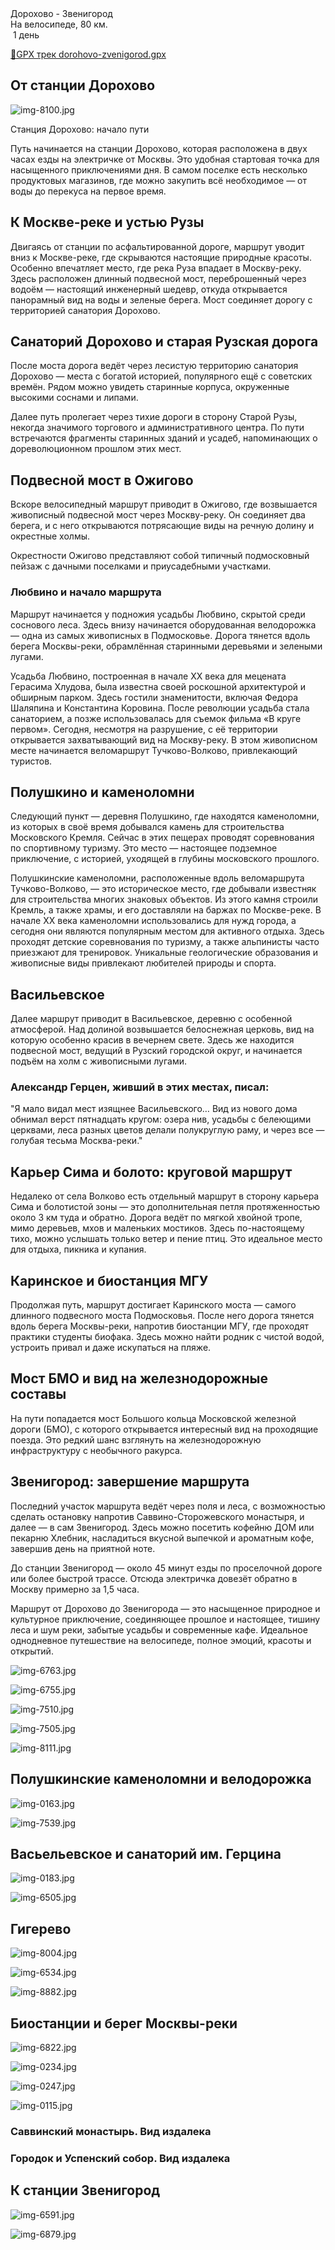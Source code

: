 
<link rel="stylesheet" href="../assets-custom/css/style-markdown.css">
<div class="cover-container" style="background-image: url('vailevskoe-2-1600.jpg');">
	<div class="cover-text">
		<div class="cover-title">
            Дорохово - Звенигород
        </div>
		<div class="cover-description">
			<div class="packages-location">
                <img loading="lazy" src="../assets-custom/icon-bike.png" alt="" class="cover-icon">
                <div class="h4-default regular">На велосипеде, 80 км.</div>
            </div>
            <div>
                <img class="cover-icon" loading="lazy" src="../assets-custom/icon-time.png" alt=""  />
                <span>1 день</span>
            </div>
		</div>
	</div>
</div>

<div id="map"></div>

[📍GPX трек dorohovo-zvenigorod.gpx](dorohovo-zvenigorod.gpx)


## От станции Дорохово

![img-8100.jpg](../0-images/zvenigorod/img-8100.jpg)


Станция Дорохово: начало пути

Путь начинается на станции Дорохово, которая расположена в двух часах езды на электричке от Москвы. Это удобная стартовая точка для насыщенного приключениями дня. В самом поселке есть несколько продуктовых магазинов, где можно закупить всё необходимое — от воды до перекуса на первое время.

## К Москве-реке и устью Рузы

Двигаясь от станции по асфальтированной дороге, маршрут уводит вниз к Москве-реке, где скрываются настоящие природные красоты. Особенно впечатляет место, где река Руза впадает в Москву-реку. Здесь расположен длинный подвесной мост, переброшенный через водоём — настоящий инженерный шедевр, откуда открывается панорамный вид на воды и зеленые берега. Мост соединяет дорогу с территорией санатория Дорохово.

## Санаторий Дорохово и старая Рузская дорога

После моста дорога ведёт через лесистую территорию санатория Дорохово — места с богатой историей, популярного ещё с советских времён. Рядом можно увидеть старинные корпуса, окруженные высокими соснами и липами.

Далее путь пролегает через тихие дороги в сторону Старой Рузы, некогда значимого торгового и административного центра. По пути встречаются фрагменты старинных зданий и усадеб, напоминающих о дореволюционном прошлом этих мест.

## Подвесной мост в Ожигово

Вскоре велосипедный маршрут приводит в Ожигово, где возвышается живописный подвесной мост через Москву-реку. Он соединяет два берега, и с него открываются потрясающие виды на речную долину и окрестные холмы.

Окрестности Ожигово представляют собой типичный подмосковный пейзаж с дачными поселками и приусадебными участками.


### Любвино и начало маршрута

Маршрут начинается у подножия усадьбы Любвино, скрытой среди соснового леса. Здесь внизу начинается оборудованная велодорожка — одна из самых живописных в Подмосковье. Дорога тянется вдоль берега Москвы-реки, обрамлённая старинными деревьями и зелеными лугами.

Усадьба Любвино, построенная в начале XX века для мецената Герасима Хлудова, была известна своей роскошной архитектурой и обширным парком. Здесь гостили знаменитости, включая Федора Шаляпина и Константина Коровина. После революции усадьба стала санаторием, а позже использовалась для съемок фильма «В круге первом». Сегодня, несмотря на разрушение, с её территории открывается захватывающий вид на Москву-реку. В этом живописном месте начинается веломаршрут Тучково-Волково, привлекающий туристов.



## Полушкино и каменоломни

Следующий пункт — деревня Полушкино, где находятся каменоломни, из которых в своё время добывался камень для строительства Московского Кремля. Сейчас в этих пещерах проводят соревнования по спортивному туризму. Это место — настоящее подземное приключение, с историей, уходящей в глубины московского прошлого.

Полушкинские каменоломни, расположенные вдоль веломаршрута Тучково-Волково, — это историческое место, где добывали известняк для строительства многих знаковых объектов. Из этого камня строили Кремль, а также храмы, и его доставляли на баржах по Москве-реке. В начале XX века каменоломни использовались для нужд города, а сегодня они являются популярным местом для активного отдыха. Здесь проходят детские соревнования по туризму, а также альпинисты часто приезжают для тренировок. Уникальные геологические образования и живописные виды привлекают любителей природы и спорта.

## Васильевское

Далее маршрут приводит в Васильевское, деревню с особенной атмосферой. Над долиной возвышается белоснежная церковь, вид на которую особенно красив в вечернем свете. Здесь же находится подвесной мост, ведущий в Рузский городской округ, и начинается подъём на холм с живописными лугами.

### Александр Герцен, живший в этих местах, писал:

"Я мало видал мест изящнее Васильевского… Вид из нового дома обнимал верст пятнадцать кругом: озера нив, усадьбы с белеющими церквами, леса разных цветов делали полукруглую раму, и через все — голубая тесьма Москва-реки."

## Карьер Сима и болото: круговой маршрут

Недалеко от села Волково есть отдельный маршрут в сторону карьера Сима и болотистой зоны — это дополнительная петля протяженностью около 3 км туда и обратно. Дорога ведёт по мягкой хвойной тропе, мимо деревьев, мхов и маленьких мостиков. Здесь по-настоящему тихо, можно услышать только ветер и пение птиц. Это идеальное место для отдыха, пикника и купания.

## Каринское и биостанция МГУ

Продолжая путь, маршрут достигает Каринского моста — самого длинного подвесного моста Подмосковья. После него дорога тянется вдоль берега Москвы-реки, напротив биостанции МГУ, где проходят практики студенты биофака. Здесь можно найти родник с чистой водой, устроить привал и даже искупаться на пляже.

## Мост БМО и вид на железнодорожные составы

На пути попадается мост Большого кольца Московской железной дороги (БМО), с которого открывается интересный вид на проходящие поезда. Это редкий шанс взглянуть на железнодорожную инфраструктуру с необычного ракурса.

## Звенигород: завершение маршрута

Последний участок маршрута ведёт через поля и леса, с возможностью сделать остановку напротив Саввино-Сторожевского монастыря, и далее — в сам Звенигород. Здесь можно посетить кофейню ДОМ или пекарню Хлебник, насладиться вкусной выпечкой и ароматным кофе, завершив день на приятной ноте.

До станции Звенигород — около 45 минут езды по проселочной дороге или более быстрой трассе. Отсюда электричка довезёт обратно в Москву примерно за 1,5 часа.

Маршрут от Дорохово до Звенигорода — это насыщенное природное и культурное приключение, соединяющее прошлое и настоящее, тишину леса и шум реки, забытые усадьбы и современные кафе. Идеальное однодневное путешествие на велосипеде, полное эмоций, красоты и открытий.


![img-6763.jpg](../0-images/zvenigorod/img-6763.jpg)

![img-6755.jpg](../0-images/zvenigorod/img-6755.jpg)

![img-7510.jpg](../0-images/zvenigorod/img-7510.jpg)

![img-7505.jpg](../0-images/zvenigorod/img-7505.jpg)

![img-8111.jpg](../0-images/zvenigorod/img-8111.jpg)



## Полушкинские каменоломни и велодорожка

![img-0163.jpg](../0-images/zvenigorod/img-0163.jpg)

![img-7539.jpg](../0-images/zvenigorod/img-7539.jpg)


## Васьельевское и санаторий им. Герцина

![img-0183.jpg](../0-images/zvenigorod/img-0183.jpg)

![img-6505.jpg](../0-images/zvenigorod/img-6505.jpg)



## Гигерево

![img-8004.jpg](../0-images/zvenigorod/img-8004.jpg)

![img-6534.jpg](../0-images/zvenigorod/img-6534.jpg)


![img-8882.jpg](../0-images/zvenigorod/img-8882.jpg)



## Биостанции и берег Москвы-реки

![img-6822.jpg](../0-images/zvenigorod/img-6822.jpg)

![img-0234.jpg](../0-images/zvenigorod/img-0234.jpg)

![img-0247.jpg](../0-images/zvenigorod-mon/img-0247.jpg)

![img-0115.jpg](../0-images/zvenigorod/img-0115.jpg)


### Саввинский монастырь. Вид издалека

### Городок и Успенский собор. Вид издалека


## К станции Звенигород

![img-6591.jpg](../0-images/zvenigorod-mon/img-6591.jpg)

![img-6879.jpg](../0-images/zvenigorod/img-6879.jpg)



















<link href="https://api.mapbox.com/mapbox-gl-js/v3.10.0/mapbox-gl.css" rel="stylesheet">
<script src="https://api.mapbox.com/mapbox-gl-js/v3.10.0/mapbox-gl.js"></script>
<script src="https://cdn.jsdelivr.net/npm/js-yaml@4.1.0/dist/js-yaml.min.js"></script>
<script src="../assets-custom/js/cozy-journey.js"></script>
<script>architectMap({
    tracks: [{path: 'dorohovo-zvenigorod.gpx'}],
    points: 'points.yaml',
    zoom: 6.6,
    center: [37.49433, 55.59333],
    fitDuration: 6000
});
</script>

